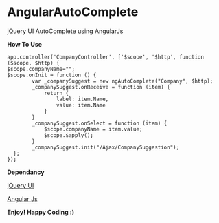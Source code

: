 # AngularAutoComplete
jQuery UI AutoComplete using AngularJs

**How To Use**
```
app.controller('CompanyController', ['$scope', '$http', function ($scope, $http) {
$scope.companyName="";
$scope.onInit = function () {
        var _companySuggest = new ngAutoComplete("Company", $http);
        _companySuggest.onReceive = function (item) {
            return {
                label: item.Name,
                value: item.Name
            }
        }
        _companySuggest.onSelect = function (item) {
            $scope.companyName = item.value;
            $scope.$apply();
        }
        _companySuggest.init("/Ajax/CompanySuggestion");
  };
});
```

**Dependancy**

[jQuery UI](https://jqueryui.com/autocomplete/)

[Angular Js](https://angularjs.org/)

**Enjoy! Happy Coding :)**
